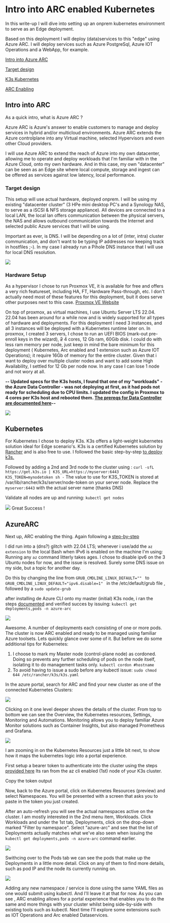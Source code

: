 # Intro into ARC enabled Kubernetes

In this write-up I will dive into setting up an onprem kubernetes environment to serve as an Edge deployment. 

Based on this deployment I will deploy (data)services to this "edge"  using Azure ARC. I will deploy services such as Azure PostgreSql, Azure IOT Operations and a WebApp, for example. 

[Intro into Azure ARC](https://github.com/verboompj/arc_kubernetes/blob/main/arc_enabled_k3s.md#intro-into-arc)

[Target design](https://github.com/verboompj/arc_kubernetes/blob/main/arc_enabled_k3s.md#target-design)

[K3s Kubernetes](https://github.com/verboompj/arc_kubernetes/blob/main/arc_enabled_k3s.md#kubernetes)

[ARC Enabling](https://github.com/verboompj/arc_kubernetes/blob/main/arc_enabled_k3s.md#azurearc)

## Intro into ARC
As a quick intro, what is Azure ARC ? 

Azure ARC is Azure's answer to enable customers to manage and deploy services in hybrid and/or multicloud environments. Azure ARC extends the Azure controlplane into any Virtual machine, selected Hypervisors and even other Cloud providers. 

I will use Azure ARC to extend the reach of Azure into my own datacenter, allowing me to operate and deploy workloads that I'm familiar with in the Azure Cloud, onto my own hardware.
And in this case, my own "datacenter" can be seen as an Edge site where local compute, storage and ingest can be offered as services against low latency, local performance.


### Target design 

This setup will use actual hardware, deployed onprem. I will be using my existing "datacenter cluster" (3 HPe mini desktop PC's and a Synology NAS, to serve as a iSCSI & NFS storage appliance). 
All devices are connected to a local LAN, the local lan offers communication between the physical servers, the NAS and allows outbound communication towards the Internet and selected public Azure services that I will be using.

Important as ever, is DNS. I will be depending on a lot of (inter, intra) cluster communication, and don't want to be typing IP addresses nor keeping track in hostfiles ;-). In my case I already run a Pihole DNS instance that I will use for local DNS resolution.

![](https://github.com/verboompj/arc_kubernetes/blob/main/pictures/overview_hw.png)

### Hardware Setup

As a hypervisor I chose to run Proxmox VE, it is available for free and offers a very rich featureset, including HA, FT, Hardware Pass-through, etc. 
I don't actually need most of these features for this deployment, buit it does serve other purposes next to this case. [Proxmox VE Website](https://www.proxmox.com/en/downloads)

On top of proxmox, as virtual machines, I use Ubuntu Server LTS 22.04. 22.04 has been around for a while now and is widely supported for all types of hardware and deployments. For this deployment I need 3 instances, and all 3 instances will be deployed with a Kubernetes runtime later on.
In proxmox, I created 3 servers, I chose to run an UEFI BIOS (mark-out pre-enroll keys in the wizard), ~~2~~ 4 cores, 12 Gb ram, 60Gib disk. 
I could do with less ram memory per node, just keep in mind the bare minimum for this deployment ( Kubernetes, Arc enabled and 1 extension such as Azure IOT Operations); it require 16Gb of memory for the entire cluster. 
Given that i want to deploy over multiple cluster nodes and want to add some High Availability, I settled for 12 Gb per node now. In any case I can lose 1 node and not wory at all. 


**-- Updated specs for the K3s hosts, I found that one of my "workloads" - the Azure Data Controller - was not deploying at first, as it had pods not ready for scheduling due to CPU limits. I updated the config in Proxmox to 4 cores per K3s host and rebooted them. [The prereqs for Data Controller are documented here](https://learn.microsoft.com/en-us/azure/azure-arc/data/sizing-guidance#minimum-deployment-requirements)--**



![](https://github.com/verboompj/arc_kubernetes/blob/main/pictures/proxmox_host.png)

## Kubernetes

For Kubernetes I chose to deploy K3s. K3s offers a light-weight kubernetes solution ideal for Edge scenario's. K3s is a certified Kubernetes solution by [Rancher](https://www.rancher.com/products/k3s) and is also free to use. 
I followed the basic step-by-step [to deploy k3s.](https://learn.microsoft.com/en-us/azure/iot-operations/deploy-iot-ops/howto-prepare-cluster?tabs=ubuntu#create-a-cluster) 

Followed by adding a 2nd and 3rd node to the cluster using :  `curl -sfL https://get.k3s.io | K3S_URL=https://myserver:6443 K3S_TOKEN=mynodetoken sh -`
The value to use for K3S_TOKEN is stored at /var/lib/rancher/k3s/server/node-token on your server node. Replace the `myserver:6443` with the actual server name (thanks DNS) 

Validate all nodes are up and running: `kubectl get nodes`

![](https://github.com/verboompj/arc_kubernetes/blob/main/pictures/kubectl.png)
Great Success ! 

## AzureARC

Next up, ARC enabling the thing. Again following a [step-by-step](https://learn.microsoft.com/en-us/azure/iot-operations/deploy-iot-ops/howto-prepare-cluster?tabs=ubuntu#arc-enable-your-cluster)

I did run into a (dns?) glitch with 22.04 LTS; whenever i use/add the `az extension` to the local Bash when IPv6 is enabled on the machine I'm using: Running any `az` command litterly takes ages. 
I chose to disable ipv6 on the 3 Ubuntu nodes for now, and the issue is resolved. Surely some DNS issue on my side, but a topic for another day. 

Do this by changing the line from `GRUB_CMDLINE_LINUX_DEFAULT="" ` to `GRUB_CMDLINE_LINUX_DEFAULT="ipv6.disable=1" ` in the /etc/default/grub file , followed by a `sudo update-grub`

after installing de Azure CLI onto my master (initial) K3s node, i ran the steps [documented](https://learn.microsoft.com/en-us/azure/iot-operations/deploy-iot-ops/howto-prepare-cluster?tabs=ubuntu#arc-enable-your-cluster) and verified succes by issuing: `kubectl get deployments,pods -n azure-arc`

![](https://github.com/verboompj/arc_kubernetes/blob/main/pictures/kubectl_arc.png)

Awesome. A number of deployments each consisting of one or more pods. The cluster is now ARC enabled and ready to be managed using familiar Azure toolsets. Lets quickly glance over some of it. But before we do some additional tips for Kubernetes:

1. I choose to mark my Master node (control-plane node) as cordoned. Doing so prevents any further scheduling of pods on the node itself, isolating it to do management tasks only. `kubectl cordon #hostname`
2. To avoid having to issue a sudo before any kubectl issue:  `sudo chmod 644 /etc/rancher/k3s/k3s.yaml` 

In the azure portal, search for ARC and find your new cluster as one of the connected Kubernetes Clusters:

![](https://github.com/verboompj/arc_kubernetes/blob/main/pictures/arcportal.png)

Clicking on it one level deeper shows the details of the cluster. From top to bottom we can see the Overview, the Kubernetes resources, Settings, Monitoring and Automations.
Monitoring allows you to deploy familiar Azure Monitor solutions such as Container Insights, but also managed Prometheus and Grafana. 

![](https://github.com/verboompj/arc_kubernetes/blob/main/pictures/arccluster.png)

I am zooming in on the Kubernetes Resources just a little bit next, to show how it maps the kubernetes logic into a portal experience.

First setup a bearer token to authenticate into the cluster using the steps [provided here](https://learn.microsoft.com/en-us/azure/azure-arc/kubernetes/cluster-connect?tabs=azure-cli%2Cagent-version#service-account-token-authentication-option) 
Its ran from the az cli enabled (1st) node of your K3s cluster. 

Copy the token output 

Now, back to the Azure portal, click on Kubernetes Resources (preview) and select Namespaces. You will be presented with a screen that asks you to paste in the token you just created.

After an auto-refresh you will see the actual namespaces active on the cluster. I am mostly interested in the 2nd menu item, Workloads. Click Workloads and under the 1st tab, Deployments, click on the drop-down marked "Filter by namespace".
Select "azure-arc" and see that the list of Deployments actually matches what we've also seen when issuing the `kubectl get deployments,pods -n azure-arc` command earlier. 

![](https://github.com/verboompj/arc_kubernetes/blob/main/pictures/arcworkloads.png)

Swithcing over to the Pods tab we can see the pods that make up the Deployments in a little more detail. Click on any of them to find more details, such as pod IP and the node its currently running on.

![](https://github.com/verboompj/arc_kubernetes/blob/main/pictures/poddetails.png)

Adding any new namespace / service is done using the same YAML files as one would submit using kubectl. 
And I'll leave it at that for now. As you can see , ARC enabling allows for a portal experience that enables you to do the same and more things with your cluster whilst being side-by-side with existing tools such as kubectl.
Next time I'll explore some extensions such as IOT Operations and Arc enabled Dataservices.



